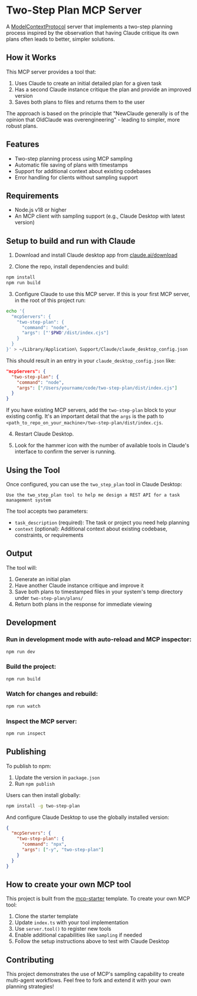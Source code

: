 # Two-Step Plan MCP Server

A [ModelContextProtocol](https://modelcontextprotocol.io) server that implements a two-step planning process inspired by the observation that having Claude critique its own plans often leads to better, simpler solutions.

## How it Works

This MCP server provides a tool that:
1. Uses Claude to create an initial detailed plan for a given task
2. Has a second Claude instance critique the plan and provide an improved version
3. Saves both plans to files and returns them to the user

The approach is based on the principle that "NewClaude generally is of the opinion that OldClaude was overengineering" - leading to simpler, more robust plans.

## Features

- Two-step planning process using MCP sampling
- Automatic file saving of plans with timestamps
- Support for additional context about existing codebases
- Error handling for clients without sampling support

## Requirements

- Node.js v18 or higher
- An MCP client with sampling support (e.g., Claude Desktop with latest version)

## Setup to build and run with Claude

1. Download and install Claude desktop app from [claude.ai/download](https://claude.ai/download)

2. Clone the repo, install dependencies and build:

```bash
npm install
npm run build
```

3. Configure Claude to use this MCP server. If this is your first MCP server, in the root of this project run:

```bash
echo '{
  "mcpServers": {
    "two-step-plan": {
      "command": "node",
      "args": ["'$PWD'/dist/index.cjs"]
    }
  }
}' > ~/Library/Application\ Support/Claude/claude_desktop_config.json
```

This should result in an entry in your `claude_desktop_config.json` like:

```json
"mcpServers": {
  "two-step-plan": {
    "command": "node",
    "args": ["/Users/yourname/code/two-step-plan/dist/index.cjs"]
  }
}
```

If you have existing MCP servers, add the `two-step-plan` block to your existing config. It's an important detail that the `args` is the path to `<path_to_repo_on_your_machine>/two-step-plan/dist/index.cjs`.

4. Restart Claude Desktop.

5. Look for the hammer icon with the number of available tools in Claude's interface to confirm the server is running.

## Using the Tool

Once configured, you can use the `two_step_plan` tool in Claude Desktop:

```
Use the two_step_plan tool to help me design a REST API for a task management system
```

The tool accepts two parameters:
- `task_description` (required): The task or project you need help planning
- `context` (optional): Additional context about existing codebase, constraints, or requirements

## Output

The tool will:
1. Generate an initial plan
2. Have another Claude instance critique and improve it
3. Save both plans to timestamped files in your system's temp directory under `two-step-plan/plans/`
4. Return both plans in the response for immediate viewing

## Development

### Run in development mode with auto-reload and MCP inspector:

```bash
npm run dev
```

### Build the project:

```bash
npm run build
```

### Watch for changes and rebuild:

```bash
npm run watch
```

### Inspect the MCP server:

```bash
npm run inspect
```

## Publishing

To publish to npm:

1. Update the version in `package.json`
2. Run `npm publish`

Users can then install globally:
```bash
npm install -g two-step-plan
```

And configure Claude Desktop to use the globally installed version:
```json
{
  "mcpServers": {
    "two-step-plan": {
      "command": "npx",
      "args": ["-y", "two-step-plan"]
    }
  }
}
```

## How to create your own MCP tool

This project is built from the [mcp-starter](https://github.com/claude-ai/mcp-starter) template. To create your own MCP tool:

1. Clone the starter template
2. Update `index.ts` with your tool implementation
3. Use `server.tool()` to register new tools
4. Enable additional capabilities like `sampling` if needed
5. Follow the setup instructions above to test with Claude Desktop

## Contributing

This project demonstrates the use of MCP's sampling capability to create multi-agent workflows. Feel free to fork and extend it with your own planning strategies!